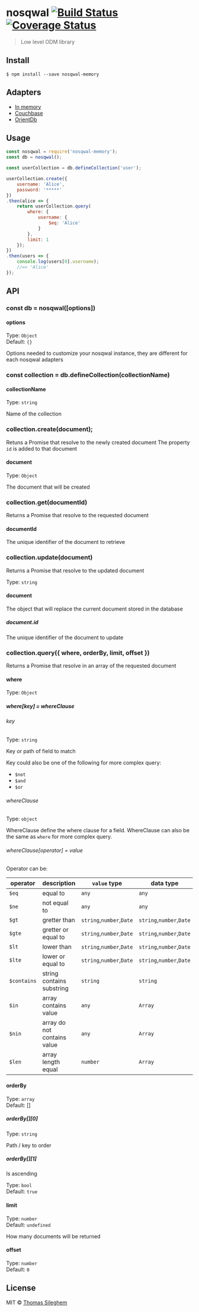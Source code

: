 # nosqwal [![Build Status](https://travis-ci.org/mastilver/nosqwal.svg?branch=master)](https://travis-ci.org/mastilver/nosqwal) [![Coverage Status](https://coveralls.io/repos/github/mastilver/nosqwal/badge.svg?branch=master)](https://coveralls.io/github/mastilver/nosqwal?branch=master)

> Low level ODM library


## Install

```
$ npm install --save nosqwal-memory
```

## Adapters

- [In memory](https://www.npmjs.com/package/nosqwal-memory)
- [Couchbase](https://github.com/mastilver/nosqwal-couchbase)
- [OrientDb](https://github.com/mastilver/nosqwal-orientdb)

## Usage

```js
const nosqwal = require('nosqwal-memory');
const db = nosqwal();

const userCollection = db.defineCollection('user');

userCollection.create({
    username: 'Alice',
    password: '*****'
})
.then(alice => {
    return userCollection.query(
        where: {
            username: {
                $eq: 'Alice'
            }
        },
        limit: 1
    });
})
.then(users => {
    console.log(users[0].username);
    //=> 'Alice'
});
```


## API


### const db = nosqwal([options])

#### options

Type: `Object`<br>
Default: `{}`

Options needed to customize your nosqwal instance, they are different for each nosqwal adapters


### const collection = db.defineCollection(collectionName)

#### collectionName

Type: `string`

Name of the collection

### collection.create(document);

Retuns a Promise that resolve to the newly created document
The property `id` is added to that document

#### document

Type: `Object`<br>

The document that will be created


### collection.get(documentId)

Returns a Promise that resolve to the requested document

#### documentId

The unique identifier of the document to retrieve

### collection.update(document)

Returns a Promise that resolve to the updated document

Type: `string`

#### document

The object that will replace the current document stored in the database

##### document.id

The unique identifier of the document to update


### collection.query({ where, orderBy, limit, offset })

Returns a Promise that resolve in an array of the requested document

#### where

Type: `Object`

##### where[key] = whereClause

###### key

Type: `string`

Key or path of field to match

Key could also be one of the following for more complex query:
- `$not`
- `$and`
- `$or`

###### whereClause

Type: `object`

WhereClause define the where clause for a field. WhereClause can also be the same as `where` for more complex query.

###### whereClause[operator] = value

Operator can be:

| operator | description | `value` type | data type |
|----------|-------------|--------------|-----------|
| `$eq` | equal to | `any` | `any` |
| `$ne` | not equal to | `any` | `any` |
| `$gt` | gretter than | `string`,`number`,`Date` | `string`,`number`,`Date` |
| `$gte` | gretter or equal to | `string`,`number`,`Date` | `string`,`number`,`Date` |
| `$lt` | lower than | `string`,`number`,`Date` | `string`,`number`,`Date` |
| `$lte` | lower or equal to | `string`,`number`,`Date` | `string`,`number`,`Date` |
| `$contains` | string contains substring | `string` | `string` |
| `$in` | array contains value | `any` | `Array` |
| `$nin` | array do not contains value | `any` | `Array` |
| `$len` | array length equal | `number` | `Array` |

#### orderBy

Type: `array`<br>
Default: []

##### orderBy[][0]

Type: `string`<br>

Path / key to order

##### orderBy[][1]

Is ascending

Type: `bool`<br>
Default: `true`

#### limit

Type: `number`<br>
Default: `undefined`

How many documents will be returned

#### offset

Type: `number`<br>
Default: `0`

## License

MIT © [Thomas Sileghem](http://mastilver.com)
